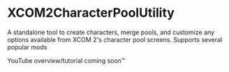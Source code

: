 # XCOM2CharacterPoolUtility
A standalone tool to create characters, merge pools, and customize any options available from XCOM 2's character pool screens. Supports several popular mods

YouTube overview/tutorial coming soon™
